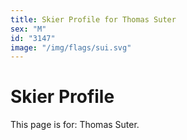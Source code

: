 ```yaml
---
title: Skier Profile for Thomas Suter
sex: "M"
id: "3147"
image: "/img/flags/sui.svg" 
---
```


# Skier Profile

This page is for: Thomas Suter.
    